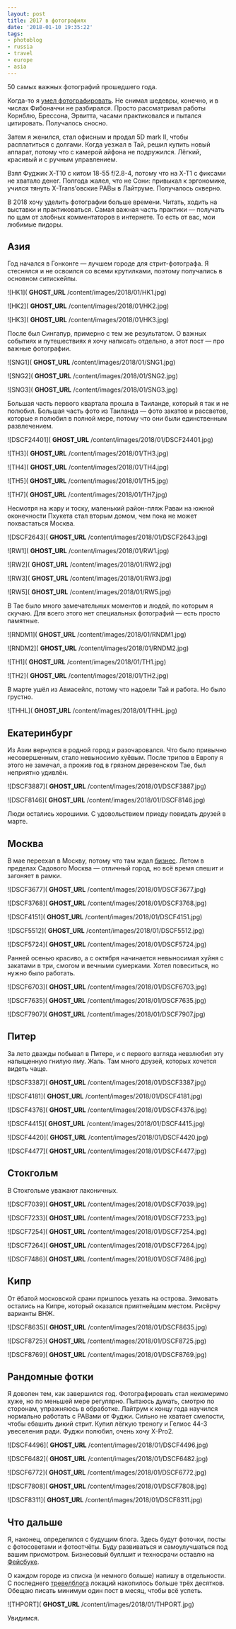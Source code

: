 ```yaml
---
layout: post
title: 2017 в фотографиях
date: '2018-01-10 19:35:22'
tags:
- photoblog
- russia
- travel
- europe
- asia
---
```


50 самых важных фотографий прошедшего года.

Когда-то я [умел фотографировать](https://shouldgo.ru/tag/photoblog/). Не снимал шедевры, конечно, и в числах Фибоначчи не разбирался. Просто рассматривал работы Корнблю, Брессона, Эрвитта, часами практиковался и пытался цитировать. Получалось сносно.

Затем я женился, стал офисным и продал 5D mark II, чтобы расплатиться с долгами. Когда уезжал в Тай, решил купить новый аппарат, потому что с камерой айфона не подружился. Лёгкий, красивый и с ручным управлением.

Взял Фуджик X-T10 с китом 18-55 f/2.8-4, потому что на X-T1 с фиксами не хватало денег. Полгода жалел, что не Сони: привыкал к эргономике, учился тянуть X-Trans’овские РАВы в Лайтруме. Получалось скверно.

В 2018&nbsp;хочу уделить фотографии больше времени. Читать, ходить на выставки и практиковаться. Самая важная часть практики — получать по щам от злобных комментаторов в интернете. То есть от вас, мои любимые пидоры.

## Азия

Год начался в Гонконге — лучшем городе для стрит-фотографа. Я стеснялся и не освоился со всеми крутилками, поэтому получались&nbsp;в основном&nbsp;ситискейпы.

![HK1]( __GHOST_URL__ /content/images/2018/01/HK1.jpg)

![HK2]( __GHOST_URL__ /content/images/2018/01/HK2.jpg)

![HK3]( __GHOST_URL__ /content/images/2018/01/HK3.jpg)

После был Сингапур, примерно с тем же результатом. О важных событиях и путешествиях я хочу написать отдельно, а этот пост — про важные фотографии.

![SNG1]( __GHOST_URL__ /content/images/2018/01/SNG1.jpg)

![SNG2]( __GHOST_URL__ /content/images/2018/01/SNG2.jpg)

![SNG3]( __GHOST_URL__ /content/images/2018/01/SNG3.jpg)

Большая часть первого квартала прошла в Таиланде, который я так и не полюбил. Большая часть фото из Таиланда — фото закатов и рассветов, которые я полюбил в полной мере, потому что они были единственным развлечением.

![DSCF24401]( __GHOST_URL__ /content/images/2018/01/DSCF24401.jpg)

![TH3]( __GHOST_URL__ /content/images/2018/01/TH3.jpg)

![TH4]( __GHOST_URL__ /content/images/2018/01/TH4.jpg)

![TH5]( __GHOST_URL__ /content/images/2018/01/TH5.jpg)

![TH7]( __GHOST_URL__ /content/images/2018/01/TH7.jpg)

Несмотря на жару и тоску, маленький район-пляж Раваи на южной оконечности Пхукета стал вторым домом, чем пока не может похвастаться Москва.

![DSCF2643]( __GHOST_URL__ /content/images/2018/01/DSCF2643.jpg)

![RW1]( __GHOST_URL__ /content/images/2018/01/RW1.jpg)

![RW2]( __GHOST_URL__ /content/images/2018/01/RW2.jpg)

![RW3]( __GHOST_URL__ /content/images/2018/01/RW3.jpg)

![RW5]( __GHOST_URL__ /content/images/2018/01/RW5.jpg)

В Тае было много замечательных моментов и людей, по которым я скучаю. Для всего этого нет специальных фотографий — есть просто памятные.

![RNDM1]( __GHOST_URL__ /content/images/2018/01/RNDM1.jpg)

![RNDM2]( __GHOST_URL__ /content/images/2018/01/RNDM2.jpg)

![TH1]( __GHOST_URL__ /content/images/2018/01/TH1.jpg)

![TH2]( __GHOST_URL__ /content/images/2018/01/TH2.jpg)

В марте ушёл из Авиасейлс, потому что надоели Тай и работа. Но было грустно.

![THHL]( __GHOST_URL__ /content/images/2018/01/THHL.jpg)

## Екатеринбург

Из Азии вернулся в родной город и разочаровался. Что было привычно несовершенным, стало невыносимо хуёвым. После трипов в Европу я этого не замечал, а прожив год в грязном деревенском Тае, был неприятно удивлён.

![DSCF3887]( __GHOST_URL__ /content/images/2018/01/DSCF3887.jpg)

![DSCF8146]( __GHOST_URL__ /content/images/2018/01/DSCF8146.jpg)

Люди остались хорошими. С удовольствием приеду повидать друзей в марте.

## Москва

В мае переехал в Москву, потому что там ждал [бизнес](https://outmarketing.ru). Летом в пределах Садового Москва — отличный город, но всё время спешит и загоняет в рамки.

![DSCF3677]( __GHOST_URL__ /content/images/2018/01/DSCF3677.jpg)

![DSCF3768]( __GHOST_URL__ /content/images/2018/01/DSCF3768.jpg)

![DSCF4151]( __GHOST_URL__ /content/images/2018/01/DSCF4151.jpg)

![DSCF5512]( __GHOST_URL__ /content/images/2018/01/DSCF5512.jpg)

![DSCF5724]( __GHOST_URL__ /content/images/2018/01/DSCF5724.jpg)

Ранней осенью красиво, а с октября начинается невыносимая хуйня с закатами в три, смогом и вечными сумерками. Хотел повеситься, но нужно было работать.

![DSCF6703]( __GHOST_URL__ /content/images/2018/01/DSCF6703.jpg)

![DSCF7635]( __GHOST_URL__ /content/images/2018/01/DSCF7635.jpg)

![DSCF7907]( __GHOST_URL__ /content/images/2018/01/DSCF7907.jpg)

## Питер

За лето дважды побывал в Питере, и с первого взгляда невзлюбил эту напыщенную гнилую яму. Жаль. Там много друзей, которых хочется видеть чаще.

![DSCF3387]( __GHOST_URL__ /content/images/2018/01/DSCF3387.jpg)

![DSCF4181]( __GHOST_URL__ /content/images/2018/01/DSCF4181.jpg)

![DSCF4376]( __GHOST_URL__ /content/images/2018/01/DSCF4376.jpg)

![DSCF4415]( __GHOST_URL__ /content/images/2018/01/DSCF4415.jpg)

![DSCF4420]( __GHOST_URL__ /content/images/2018/01/DSCF4420.jpg)

![DSCF4477]( __GHOST_URL__ /content/images/2018/01/DSCF4477.jpg)

## Стокгольм

В Стокгольме уважают лаконичных.

![DSCF7039]( __GHOST_URL__ /content/images/2018/01/DSCF7039.jpg)

![DSCF7233]( __GHOST_URL__ /content/images/2018/01/DSCF7233.jpg)

![DSCF7254]( __GHOST_URL__ /content/images/2018/01/DSCF7254.jpg)

![DSCF7264]( __GHOST_URL__ /content/images/2018/01/DSCF7264.jpg)

![DSCF7486]( __GHOST_URL__ /content/images/2018/01/DSCF7486.jpg)

## Кипр

От ёбатой московской срани пришлось уехать на острова. Зимовать остались на Кипре, который оказался приятнейшим местом. Рисёрчу варианты ВНЖ.

![DSCF8635]( __GHOST_URL__ /content/images/2018/01/DSCF8635.jpg)

![DSCF8725]( __GHOST_URL__ /content/images/2018/01/DSCF8725.jpg)

![DSCF8769]( __GHOST_URL__ /content/images/2018/01/DSCF8769.jpg)

## Рандомные фотки

Я доволен тем, как завершился год. Фотографировать стал неизмеримо хуже, но&nbsp;по меньшей мере&nbsp;регулярно. Пытаюсь думать, смотрю по сторонам, упражняюсь в обработке. Лайтрум к концу года научился нормально работать с РАВами от Фуджи. Сильно не хватает смелости, чтобы ебашить дикий стрит. Купил лёгкую треногу и Гелиос 44-3 увеселения ради. Фуджи полюбил, очень хочу X-Pro2.

![DSCF4496]( __GHOST_URL__ /content/images/2018/01/DSCF4496.jpg)

![DSCF6482]( __GHOST_URL__ /content/images/2018/01/DSCF6482.jpg)

![DSCF6772]( __GHOST_URL__ /content/images/2018/01/DSCF6772.jpg)

![DSCF7808]( __GHOST_URL__ /content/images/2018/01/DSCF7808.jpg)

![DSCF8311]( __GHOST_URL__ /content/images/2018/01/DSCF8311.jpg)

## Что дальше

Я,&nbsp;наконец, определился с будущим блога. Здесь будут фоточки, посты с фотосоветами и фотоотчёты. Буду развиваться и самоулучшаться под вашим присмотром. Бизнесовый буллшит и техносрачи оставлю на [Фейсбуке](http://facebook.com/dima.afonin/posts/10211936969444307).

О каждом городе из списка (и немного больше) напишу в отдельности. С последнего [тревелблога](http://shouldgo.ru/tag/travel/) локаций накопилось больше трёх десятков. Обещаю писать минимум один пост в месяц, чтобы всё успеть.

![THPORT]( __GHOST_URL__ /content/images/2018/01/THPORT.jpg)

Увидимся.

<!--kg-card-end: markdown-->